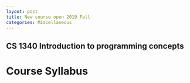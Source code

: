 ```yaml
---
layout: post
title: New course open 2019 Fall
categories: Miscellaneous
---
```


## CS 1340 Introduction to programming concepts

# Course Syllabus 

